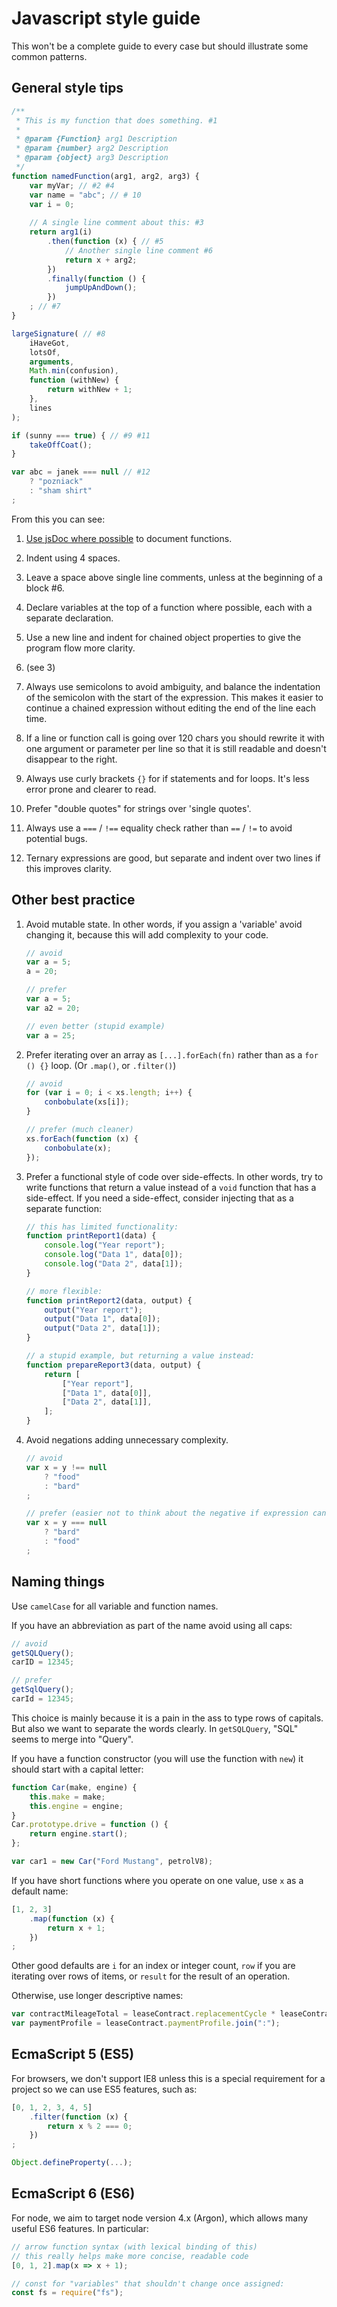 # Javascript style guide

This won't be a complete guide to every case but should illustrate some common patterns.

## General style tips

<!-- language: lang-js -->
```js
/**
 * This is my function that does something. #1
 *
 * @param {Function} arg1 Description
 * @param {number} arg2 Description
 * @param {object} arg3 Description
 */
function namedFunction(arg1, arg2, arg3) {
    var myVar; // #2 #4
    var name = "abc"; // # 10
    var i = 0;
    
    // A single line comment about this: #3
    return arg1(i)
        .then(function (x) { // #5
            // Another single line comment #6
            return x + arg2;
        })
        .finally(function () {
            jumpUpAndDown();
        })
    ; // #7
}

largeSignature( // #8
    iHaveGot,
    lotsOf,
    arguments,
    Math.min(confusion),
    function (withNew) {
        return withNew + 1;
    },
    lines
);

if (sunny === true) { // #9 #11
    takeOffCoat();
}

var abc = janek === null // #12
    ? "pozniack"
    : "sham shirt"
;

```

From this you can see:

1. [Use jsDoc where possible](http://usejsdoc.org/) to document functions.

2. Indent using 4 spaces.

3. Leave a space above single line comments, unless at the beginning of a block #6.

4. Declare variables at the top of a function where possible, each with a separate declaration.

5. Use a new line and indent for chained object properties to give the program flow more clarity.

6. (see 3)

7. Always use semicolons to avoid ambiguity, and balance the indentation of the semicolon with the start of the
expression. This makes it easier to continue a chained expression without editing the end of the line each time.

8. If a line or function call is going over 120 chars you should rewrite it with one argument or parameter per line
so that it is still readable and doesn't disappear to the right.

9. Always use curly brackets `{}` for if statements and for loops. It's less error prone and clearer to read.

10. Prefer "double quotes" for strings over 'single quotes'.

11. Always use a `===` / `!==` equality check rather than `==` / `!=` to avoid potential bugs.

12. Ternary expressions are good, but separate and indent over two lines if this improves clarity.


## Other best practice

1. Avoid mutable state. In other words, if you assign a 'variable' avoid changing it, because this will add complexity
to your code.

    <!-- language: lang-js -->
    ```js
    // avoid
    var a = 5;
    a = 20;

    // prefer
    var a = 5;
    var a2 = 20;

    // even better (stupid example)
    var a = 25;

    ```

2. Prefer iterating over an array as `[...].forEach(fn)` rather than as a `for () {}` loop. (Or `.map()`, or
`.filter()`)

    <!-- language: lang-js -->
    ```js
    // avoid
    for (var i = 0; i < xs.length; i++) {
        conbobulate(xs[i]);
    }

    // prefer (much cleaner)
    xs.forEach(function (x) {
        conbobulate(x);
    });
    ```

3. Prefer a functional style of code over side-effects. In other words, try to write functions that return a value
instead of a `void` function that has a side-effect. If you need a side-effect, consider injecting that as a separate
function:

    <!-- language: lang-js -->
    ```js
    // this has limited functionality:
    function printReport1(data) {
        console.log("Year report");
        console.log("Data 1", data[0]);
        console.log("Data 2", data[1]);
    }

    // more flexible:
    function printReport2(data, output) {
        output("Year report");
        output("Data 1", data[0]);
        output("Data 2", data[1]);
    }

    // a stupid example, but returning a value instead:
    function prepareReport3(data, output) {
        return [
            ["Year report"],
            ["Data 1", data[0]],
            ["Data 2", data[1]],
        ];
    }
    ```

4. Avoid negations adding unnecessary complexity.

    <!-- language: lang-js -->
    ```js
    // avoid
    var x = y !== null
        ? "food"
        : "bard"
    ;

    // prefer (easier not to think about the negative if expression can be reversed)
    var x = y === null
        ? "bard"
        : "food"
    ;
    ```

## Naming things

Use `camelCase` for all variable and function names.

If you have an abbreviation as part of the name avoid using all caps:

<!-- language: lang-js -->
```js
// avoid
getSQLQuery();
carID = 12345;

// prefer
getSqlQuery();
carId = 12345;
```

This choice is mainly because it is a pain in the ass to type rows of capitals. But also we want to separate the words
clearly. In `getSQLQuery`, "SQL" seems to merge into "Query".

If you have a function constructor (you will use the function with `new`) it should start with a capital letter:

<!-- language: lang-js -->
```js
function Car(make, engine) {
    this.make = make;
    this.engine = engine;
}
Car.prototype.drive = function () {
    return engine.start();
};

var car1 = new Car("Ford Mustang", petrolV8);
```

If you have short functions where you operate on one value, use `x` as a default name:

<!-- language: lang-js -->
```js
[1, 2, 3]
    .map(function (x) {
        return x + 1;
    })
;
```

Other good defaults are `i` for an index or integer count, `row` if you are iterating over rows of items, or `result` 
for the result of an operation.

Otherwise, use longer descriptive names:

<!-- language: lang-js -->
```js
var contractMileageTotal = leaseContract.replacementCycle * leaseContract.contractMileageAnnual;
var paymentProfile = leaseContract.paymentProfile.join(":");
```


## EcmaScript 5 (ES5)

For browsers, we don't support IE8 unless this is a special requirement for a project so we can use ES5 features, such as:

<!-- language: lang-js -->
```js
[0, 1, 2, 3, 4, 5]
    .filter(function (x) {
        return x % 2 === 0;
    })
;

Object.defineProperty(...);
```


## EcmaScript 6 (ES6)

For node, we aim to target node version 4.x (Argon), which allows many useful ES6 features. In particular:

<!-- language: lang-js -->
```js
// arrow function syntax (with lexical binding of this)
// this really helps make more concise, readable code
[0, 1, 2].map(x => x + 1);

// const for "variables" that shouldn't change once assigned:
const fs = require("fs");
```

